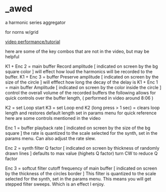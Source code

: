 # _awed
a harmonic series aggregator 

for norns w/grid


<a href="https://youtu.be/SwtadkessjA?si=uh_lT5BKscTG2Giv"> video performance/tutorial </a>

here are some of the key combos that are not in the video, but may be helpful

K1 + Enc 2 = main buffer Record amplitude
[ indicated on screen by the bg square color ]
will effect how loud the harmonics will be recorded to the buffer.
K1 + Enc 3 = buffer Preserve amplitude
[ indicated on screen by the size of the circle ]
will efffect how long the decay of the delay is
K1 + Enc 1 = main buffer Amplitude
[ indicated on screen by the color inside the circle ]
control the overall volume of the recorded buffers
the following allows for quick controls over the buffer length, ( performed in video around 8:06 )

K2 = set Loop start
K3 = set Loop end
K2 (long press > 1 sec) = clears loop length and restores default length set in params menu
for quick reference here are some controls mentioned in the video

Enc 1 = buffer playback rate
[ indicated on screen by the size of the bg square ]
the rate is quantized to the scale selected for the synth, set in the params menu. Can also adjust the rate slew.

Enc 2 = synth filter Q factor
[ indicated on screen by thickness of randomly drawn lines ]
defaults to max value (highets Q factor) turn CW to reduce Q factor

Enc 3 = softcut filter cutoff frequency of main buffer
[ indicated on screen by the thickness of the circles border ]
This filter is quantized to the scale selected for the synth, set in the params menu. This means you will get stepped filter sweeps. Which is an effect I enjoy.
